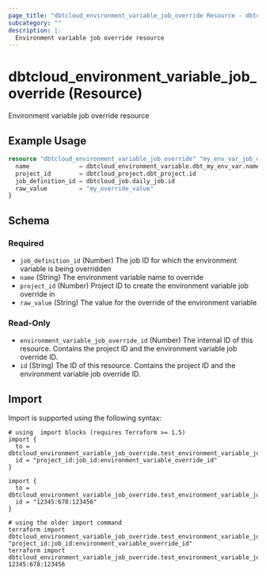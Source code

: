 ```yaml
---
page_title: "dbtcloud_environment_variable_job_override Resource - dbtcloud"
subcategory: ""
description: |-
  Environment variable job override resource
---
```


# dbtcloud_environment_variable_job_override (Resource)


Environment variable job override resource

## Example Usage

```terraform
resource "dbtcloud_environment_variable_job_override" "my_env_var_job_override" {
  name              = dbtcloud_environment_variable.dbt_my_env_var.name
  project_id        = dbtcloud_project.dbt_project.id
  job_definition_id = dbtcloud_job.daily_job.id
  raw_value         = "my_override_value"
}
```

<!-- schema generated by tfplugindocs -->
## Schema

### Required

- `job_definition_id` (Number) The job ID for which the environment variable is being overridden
- `name` (String) The environment variable name to override
- `project_id` (Number) Project ID to create the environment variable job override in
- `raw_value` (String) The value for the override of the environment variable

### Read-Only

- `environment_variable_job_override_id` (Number) The internal ID of this resource. Contains the project ID and the environment variable job override ID.
- `id` (String) The ID of this resource. Contains the project ID and the environment variable job override ID.

## Import

Import is supported using the following syntax:

```shell
# using  import blocks (requires Terraform >= 1.5)
import {
  to = dbtcloud_environment_variable_job_override.test_environment_variable_job_override
  id = "project_id:job_id:environment_variable_override_id"
}

import {
  to = dbtcloud_environment_variable_job_override.test_environment_variable_job_override
  id = "12345:678:123456"
}

# using the older import command
terraform import dbtcloud_environment_variable_job_override.test_environment_variable_job_override "project_id:job_id:environment_variable_override_id"
terraform import dbtcloud_environment_variable_job_override.test_environment_variable_job_override 12345:678:123456
```
